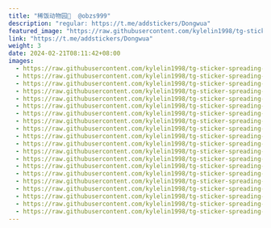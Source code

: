 ```yaml
---
title: "稀饭动物园🐶  @obzs999"
description: "regular: https://t.me/addstickers/Dongwua"
featured_image: "https://raw.githubusercontent.com/kylelin1998/tg-sticker-spreading-worldwide-images/main/img/693bf4de-7c5f-4068-b445-ba710486d492.jpg"
link: "https://t.me/addstickers/Dongwua"
weight: 3
date: 2024-02-21T08:11:42+08:00
images:
  - https://raw.githubusercontent.com/kylelin1998/tg-sticker-spreading-worldwide-images/main/img/693bf4de-7c5f-4068-b445-ba710486d492.jpg
  - https://raw.githubusercontent.com/kylelin1998/tg-sticker-spreading-worldwide-images/main/img/56ea0454-6f73-4ca2-b429-a8a23e09b5f0.jpg
  - https://raw.githubusercontent.com/kylelin1998/tg-sticker-spreading-worldwide-images/main/img/99773f86-bd18-4443-879b-a39a8e6c0693.jpg
  - https://raw.githubusercontent.com/kylelin1998/tg-sticker-spreading-worldwide-images/main/img/0e069992-da2a-4a4a-94bc-dd1c685f11f2.jpg
  - https://raw.githubusercontent.com/kylelin1998/tg-sticker-spreading-worldwide-images/main/img/a52feb37-344c-47ce-9977-a766b132065e.jpg
  - https://raw.githubusercontent.com/kylelin1998/tg-sticker-spreading-worldwide-images/main/img/6ee23bba-f791-4848-9283-41f15dc4957c.jpg
  - https://raw.githubusercontent.com/kylelin1998/tg-sticker-spreading-worldwide-images/main/img/1ecabe5b-ef7d-42c7-bb35-7a6b685d0000.jpg
  - https://raw.githubusercontent.com/kylelin1998/tg-sticker-spreading-worldwide-images/main/img/e5bfe33e-40ea-48b2-a0c1-02f6a4151e60.jpg
  - https://raw.githubusercontent.com/kylelin1998/tg-sticker-spreading-worldwide-images/main/img/ca4fd926-f4c0-4ac1-b5d1-c1588659a68d.jpg
  - https://raw.githubusercontent.com/kylelin1998/tg-sticker-spreading-worldwide-images/main/img/86bcbc68-4bcb-4f03-83b2-c8f97a414be8.jpg
  - https://raw.githubusercontent.com/kylelin1998/tg-sticker-spreading-worldwide-images/main/img/0c2d4a0a-31a1-4329-9439-58fe27eae99d.jpg
  - https://raw.githubusercontent.com/kylelin1998/tg-sticker-spreading-worldwide-images/main/img/cb5efa52-0aa5-481f-9982-41db6f665fa5.jpg
  - https://raw.githubusercontent.com/kylelin1998/tg-sticker-spreading-worldwide-images/main/img/c44805de-0981-4f73-b689-ba36b394aa65.jpg
  - https://raw.githubusercontent.com/kylelin1998/tg-sticker-spreading-worldwide-images/main/img/85684d9c-da17-4595-8e99-bdaf2e9e9247.jpg
  - https://raw.githubusercontent.com/kylelin1998/tg-sticker-spreading-worldwide-images/main/img/ca4a4b13-d5c2-4ce5-a114-ada9d6c8c98b.jpg
  - https://raw.githubusercontent.com/kylelin1998/tg-sticker-spreading-worldwide-images/main/img/a4cf0a81-f341-47ef-96a3-07cb61d19bba.jpg
  - https://raw.githubusercontent.com/kylelin1998/tg-sticker-spreading-worldwide-images/main/img/1d16a0f6-aeb1-46d0-be3b-9c9135aa698d.jpg
  - https://raw.githubusercontent.com/kylelin1998/tg-sticker-spreading-worldwide-images/main/img/fa0d88ac-f547-455e-919e-f97ceaa25aac.jpg
  - https://raw.githubusercontent.com/kylelin1998/tg-sticker-spreading-worldwide-images/main/img/45a19083-21cd-42cd-a9f7-23a3a8888a7e.jpg
  - https://raw.githubusercontent.com/kylelin1998/tg-sticker-spreading-worldwide-images/main/img/84421123-6c1f-47c0-864f-1449219c96b9.jpg
---
```

